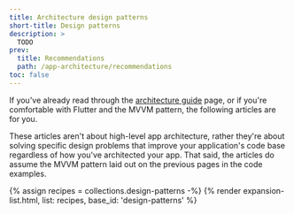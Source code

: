 ```yaml
---
title: Architecture design patterns
short-title: Design patterns
description: >
  TODO
prev:
  title: Recommendations
  path: /app-architecture/recommendations
toc: false
---
```


If you've already read through the [architecture guide][] page,
or if you're comfortable with Flutter and the MVVM pattern,
the following articles are for you.

These articles aren't about high-level app architecture,
rather they're about solving specific design problems that improve your 
application's code base regardless of how you've architected your app.
That said, the articles do assume the MVVM pattern laid out on the 
previous pages in the code examples.

{% assign recipes = collections.design-patterns -%}
{% render expansion-list.html, list: recipes, base_id: 'design-patterns' %}



[architecture guide]: /app-architecture/guide
